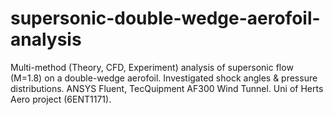 # supersonic-double-wedge-aerofoil-analysis
Multi-method (Theory, CFD, Experiment) analysis of supersonic flow (M=1.8) on a double-wedge aerofoil. Investigated shock angles &amp; pressure distributions. ANSYS Fluent, TecQuipment AF300 Wind Tunnel. Uni of Herts Aero project (6ENT1171).
